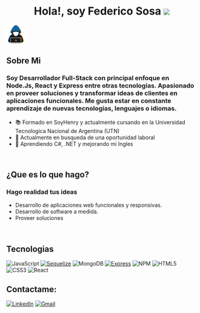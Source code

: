 
<h1 align="center"><b>Hola!, soy Federico Sosa </b><img src="https://media.giphy.com/media/hvRJCLFzcasrR4ia7z/giphy.gif" width="35"></h1>
<picture ><img src = "https://github.com/0xAbdulKhalid/0xAbdulKhalid/raw/main/assets/mdImages/about_me.gif" width = 50px></picture> <br> <h2> Sobre Mi</h2>

<h3 >
Soy Desarrollador Full-Stack con principal enfoque en Node.Js, React y Express entre otras tecnologias. Apasionado en proveer soluciones y transformar ideas de clientes en aplicaciones funcionales.
Me gusta estar en constante aprendizaje de nuevas tecnologias, lenguajes o idiomas.
</h3>

- 📚 Formado en SoyHenry y actualmente cursando en la Universidad Tecnologica Nacional de Argentina (UTN)
- 🔭 Actualmente en busqueda de una oportunidad laboral
- 🌱 Aprendiendo C#, .NET y mejorando mi Ingles
  
<br>


<h2> ¿Que es lo que hago?</h2>

<h3>Hago realidad tus ideas</h3>

- Desarrollo de aplicaciones web funcionales y responsivas.
- Desarrollo de software a medida.
- Proveer soluciones

<br>


<h2> Tecnologias </h2>


![JavaScript](https://img.shields.io/badge/javascript-%23323330.svg?style=for-the-badge&logo=javascript&logoColor=%23F7DF1E) [![Sequelize](https://img.shields.io/badge/Sequelize-%23563D7C.svg?style=for-the-badge&logo=sequelize&logoColor=white)](https://sequelize.org/) ![MongoDB](https://img.shields.io/badge/MongoDB-%234ea94b.svg?style=for-the-badge&logo=mongodb&logoColor=white) [![Express](https://img.shields.io/badge/Express-%23404d59.svg?style=for-the-badge&logo=express&logoColor=white)](https://expressjs.com/) ![NPM](https://img.shields.io/badge/NPM-%23CB3837.svg?style=for-the-badge&logo=npm&logoColor=white)  ![HTML5](https://img.shields.io/badge/html5-%23E34F26.svg?style=for-the-badge&logo=html5&logoColor=white) ![CSS3](https://img.shields.io/badge/css3-%231572B6.svg?style=for-the-badge&logo=css3&logoColor=white) ![React](https://img.shields.io/badge/react-%2320232a.svg?style=for-the-badge&logo=react&logoColor=%2361DAFB) 
<br>


<h2 align="left">Contactame:</h2>

[![LinkedIn](https://img.shields.io/badge/LinkedIn-%230077B5.svg?style=for-the-badge&logo=linkedin&logoColor=white)](https://www.linkedin.com/in/rodrigo-nicolas-naranjo-b51650231/) [![Gmail](https://img.shields.io/badge/Gmail-%23EA4335.svg?style=for-the-badge&logo=gmail&logoColor=white)](mailto:rodrigo.naranjo9922@gmail.com)
